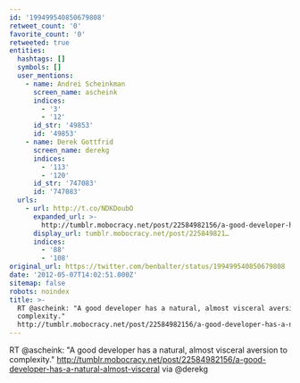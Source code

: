 ```yaml
---
id: '199499540850679808'
retweet_count: '0'
favorite_count: '0'
retweeted: true
entities:
  hashtags: []
  symbols: []
  user_mentions:
    - name: Andrei Scheinkman
      screen_name: ascheink
      indices:
        - '3'
        - '12'
      id_str: '49853'
      id: '49853'
    - name: Derek Gottfrid
      screen_name: derekg
      indices:
        - '113'
        - '120'
      id_str: '747083'
      id: '747083'
  urls:
    - url: http://t.co/NDKDoubO
      expanded_url: >-
        http://tumblr.mobocracy.net/post/22584982156/a-good-developer-has-a-natural-almost-visceral
      display_url: tumblr.mobocracy.net/post/225849821…
      indices:
        - '88'
        - '108'
original_url: https://twitter.com/benbalter/status/199499540850679808
date: '2012-05-07T14:02:51.000Z'
sitemap: false
robots: noindex
title: >-
  RT @ascheink: "A good developer has a natural, almost visceral aversion to
  complexity."
  http://tumblr.mobocracy.net/post/22584982156/a-good-developer-has-a-natural-almost-visceral…
---
```


RT @ascheink: "A good developer has a natural, almost visceral aversion to complexity." http://tumblr.mobocracy.net/post/22584982156/a-good-developer-has-a-natural-almost-visceral via @derekg